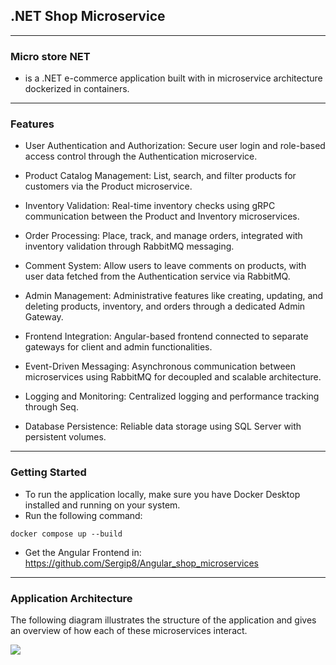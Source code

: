 ## .NET Shop Microservice

<hr/>

### Micro store NET

- is a .NET e-commerce application built with in microservice architecture dockerized in containers.

<hr/>

### Features


- User Authentication and Authorization: Secure user login and role-based access control through the Authentication microservice.

- Product Catalog Management: List, search, and filter products for customers via the Product microservice.

- Inventory Validation: Real-time inventory checks using gRPC communication between the Product and Inventory microservices.

- Order Processing: Place, track, and manage orders, integrated with inventory validation through RabbitMQ messaging.

- Comment System: Allow users to leave comments on products, with user data fetched from the Authentication service via RabbitMQ.

- Admin Management: Administrative features like creating, updating, and deleting products, inventory, and orders through a dedicated Admin Gateway.

- Frontend Integration: Angular-based frontend connected to separate gateways for client and admin functionalities.

- Event-Driven Messaging: Asynchronous communication between microservices using RabbitMQ for decoupled and scalable architecture.

- Logging and Monitoring: Centralized logging and performance tracking through Seq.

- Database Persistence: Reliable data storage using SQL Server with persistent volumes.

<hr/>

### Getting Started


- To run the application locally, make sure you have Docker Desktop installed and running on your system.
- Run the following command:

``` docker compose up --build ```

- Get the Angular Frontend in: https://github.com/Sergip8/Angular_shop_microservices

<hr/>

### Application Architecture
The following diagram illustrates the structure of the application and gives an overview of how each of these microservices interact.

<img src="images/microstore.png">